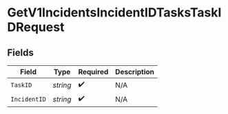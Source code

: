 # GetV1IncidentsIncidentIDTasksTaskIDRequest


## Fields

| Field              | Type               | Required           | Description        |
| ------------------ | ------------------ | ------------------ | ------------------ |
| `TaskID`           | *string*           | :heavy_check_mark: | N/A                |
| `IncidentID`       | *string*           | :heavy_check_mark: | N/A                |